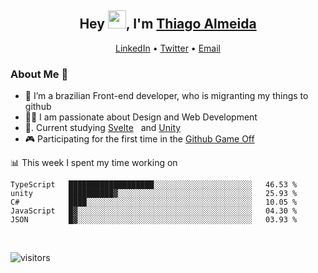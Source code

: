 

<h2 align="center">Hey <img src="https://github.com/TheDudeThatCode/TheDudeThatCode/blob/master/Assets/Hi.gif" width="29px">, I'm <a href="https://www.linkedin.com/in/thiago-almeida-69785569/">Thiago Almeida</a></h2>
<p align="center">
  <a href="https://www.linkedin.com/in/thiago-almeida-69785569/">LinkedIn</a> •
  <a href="https://twitter.com/thiagoloal">Twitter</a> •
  <a href="mailto:thiagoloal@gmail.com">Email</a>
</p>

### About Me 🚀
- 🌱  I’m a brazilian Front-end developer, who is migranting my things to github</br>
- 👨‍💻  I am passionate about Design and Web Development</br>
- 📖. Current studying [Svelte](https://svelte.dev/)&nbsp;&nbsp; and [Unity](https://unity.com/)
- 🎮  Participating for the first time in the [Github Game Off](https://itch.io/jam/game-off-2021)

<!-- ![Thiago Almeida github stats](https://github-readme-stats.vercel.app/api?username=thiagoloal&show_icons=true&hide_border=true)&nbsp;&nbsp; -->

📊 This week I spent my time working on
<!--START_SECTION:waka-->
```text
TypeScript   ███████████████████░░░░░░░░░░░░░░░░░░░░░░   46.53 % 
unity        ██████████▓░░░░░░░░░░░░░░░░░░░░░░░░░░░░░░   25.93 % 
C#           ████░░░░░░░░░░░░░░░░░░░░░░░░░░░░░░░░░░░░░   10.05 % 
JavaScript   █▓░░░░░░░░░░░░░░░░░░░░░░░░░░░░░░░░░░░░░░░   04.30 % 
JSON         █▓░░░░░░░░░░░░░░░░░░░░░░░░░░░░░░░░░░░░░░░   03.93 % 
```
<!--END_SECTION:waka-->

<br />

![visitors](https://visitor-badge.laobi.icu/badge?page_id=thiagoloal.thiagoloal)
